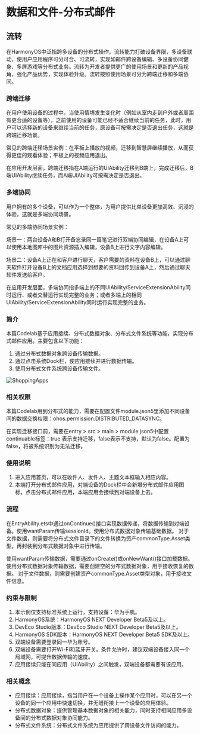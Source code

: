 # 数据和文件-分布式邮件

## 流转

在HarmonyOS中泛指跨多设备的分布式操作。流转能力打破设备界限，多设备联动，使用户应用程序可分可合、可流转，实现如邮件跨设备编辑、多设备协同健身、多屏游戏等分布式业务。流转为开发者提供更广的使用场景和更新的产品视角，强化产品优势，实现体验升级。流转按照使用场景可分为跨端迁移和多端协同。

### 跨端迁移

在用户使用设备的过程中，当使用情境发生变化时（例如从室内走到户外或者周围有更合适的设备等），之前使用的设备可能已经不适合继续当前的任务，此时，用户可以选择新的设备来继续当前的任务，原设备可按需决定是否退出任务，这就是跨端迁移场景。

常见的跨端迁移场景实例：在平板上播放的视频，迁移到智慧屏继续播放，从而获得更佳的观看体验；平板上的视频应用退出。

在应用开发层面，跨端迁移指在A端运行的UIAbility迁移到B端上，完成迁移后，B端UIAbility继续任务，而A端UIAbility可按需决定是否退出。

### 多端协同

用户拥有的多个设备，可以作为一个整体，为用户提供比单设备更加高效、沉浸的体验，这就是多端协同场景。

常见的多端协同场景实例：

场景一：两台设备A和B打开备忘录同一篇笔记进行双端协同编辑，在设备A上可以使用本地图库中的图片资源插入编辑，设备B上进行文字内容编辑。

场景二：设备A上正在和客户进行聊天，客户需要的资料在设备B上，可以通过聊天软件打开设备B上的文档应用选择到想要的资料回传到设备A上，然后通过聊天软件发送给客户。

在应用开发层面，多端协同指多端上的不同UIAbility/ServiceExtensionAbility同时运行、或者交替运行实现完整的业务；或者多端上的相同UIAbility/ServiceExtensionAbility同时运行实现完整的业务。

### 简介

本篇Codelab基于应用接续、分布式数据对象、分布式文件系统等功能，实现分布式邮件应用。主要包含以下功能：

1. 通过分布式数据对象跨设备传输数据。
2. 通过点击系统Dock栏，使应用接续并进行数据传输。
3. 使用分布式文件系统跨设备传输文件。

![ShoppingApps](screenshots/device/DistributedMail.gif)

### 相关权限

本篇Codelab用到分布式的能力，需要在配置文件module.json5里添加不同设备间的数据交换权限：ohos.permission.DISTRIBUTED_DATASYNC。

在实现迁移接口前，需要在entry > src > main > module.json5中配置continuable标签：true
表示支持迁移，false表示不支持，默认为false。配置为false，将被系统识别为无法迁移。

### 使用说明

1. 进入应用首页，可以在收件人、发件人、主题文本框输入相应内容。
2. 本端打开分布式邮件应用，对端设备的Dock栏中会新增分布式邮件应用图标，点击分布式邮件应用，本端应用会接续到对端设备上去。

### 流程
在EntryAbility.ets中通过onContinue()接口实现数据传递，将数据传输到对端设备。使用wantParam传输sessionId。使用分布式数据对象传输基础数据。
对于文件数据，则需要将分布式文件目录下的文件转换为资产commonType.Asset类型，再封装到分布式数据对象中进行传输。

使用wantParam传输数据，需要通过onCreate()或onNewWant()接口加载数据。使用分布式数据对象传输数据，需要创建空的分布式数据对象，用于接收恢复的数据。
对于文件数据，则需要创建资产commonType.Asset类型对象，用于接收文件信息。

### 约束与限制

1. 本示例仅支持标准系统上运行，支持设备：华为手机。
2. HarmonyOS系统：HarmonyOS NEXT Developer Beta5及以上。
3. DevEco Studio版本：DevEco Studio NEXT Developer Beta5及以上。
4. HarmonyOS SDK版本：HarmonyOS NEXT Developer Beta5 SDK及以上。
4. 双端设备需要登录同一华为账号。
5. 双端设备需要打开Wi-Fi和蓝牙开关。条件允许时，建议双端设备接入同一个局域网，可提升数据传输的速度。
6. 应用接续只能在同应用（UIAbility）之间触发，双端设备都需要有该应用。

### 相关概念
- 应用接续：应用接续，指当用户在一个设备上操作某个应用时，可以在另一个设备的同一个应用中快速切换，并无缝衔接上一个设备的应用体验。
- 分布式数据对象：提供管理基本数据对象的相关能力，同时支持相同应用多设备间的分布式数据对象协同能力。
- 分布式文件系统：分布式文件系统为应用提供了跨设备文件访问的能力。